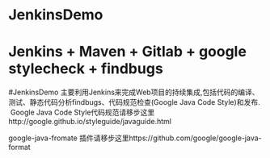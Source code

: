 # JenkinsDemo
# Jenkins + Maven + Gitlab + google stylecheck + findbugs 
#JenkinsDemo 主要利用Jenkins来完成Web项目的持续集成,包括代码的编译、测试、静态代码分析findbugs、代码规范检查(Google Java Code Style)和发布.
  Google Java Code Style代码规范请移步这里http://google.github.io/styleguide/javaguide.html
  
  google-java-fromate 插件请移步这里https://github.com/google/google-java-format
